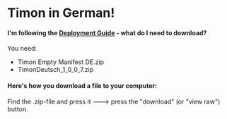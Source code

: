 # Timon in German!
#### I'm following the [Deployment Guide](https://github.com/Erithano/Timon-Your-FAQ-bot-for-Microsoft-Teams/wiki/Deployment-Guide) - what do I need to download?
You need:
* Timon Empty Manifest DE.zip
* TimonDeutsch_1_0_0_7.zip 
#### Here's how you download a file to your computer:
Find the .zip-file and press it 🡒 press the "download" (or "view raw") button.
